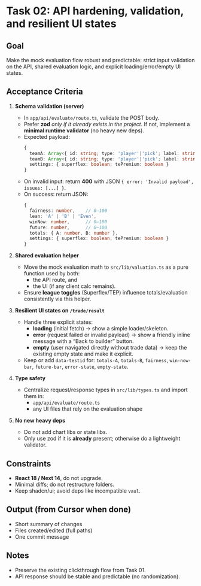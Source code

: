 # Task 02: API hardening, validation, and resilient UI states

## Goal
Make the mock evaluation flow robust and predictable: strict input validation on the API, shared evaluation logic, and explicit loading/error/empty UI states.

## Acceptance Criteria

1) **Schema validation (server)**
   - In `app/api/evaluate/route.ts`, validate the POST body.
   - Prefer **zod** *only if it already exists in the project*. If not, implement a **minimal runtime validator** (no heavy new deps).
   - Expected payload:
     ```ts
     {
       teamA: Array<{ id: string; type: 'player'|'pick'; label: string; baseValue: number }>,
       teamB: Array<{ id: string; type: 'player'|'pick'; label: string; baseValue: number }>,
       settings: { superflex: boolean; tePremium: boolean }
     }
     ```
   - On invalid input: return **400** with JSON `{ error: 'Invalid payload', issues: [...] }`.
   - On success: return JSON:
     ```ts
     {
       fairness: number,    // 0–100
       lean: 'A' | 'B' | 'Even',
       winNow: number,      // 0–100
       future: number,      // 0–100
       totals: { A: number, B: number },
       settings: { superflex: boolean; tePremium: boolean }
     }
     ```

2) **Shared evaluation helper**
   - Move the mock evaluation math to `src/lib/valuation.ts` as a pure function used by both:
     - the API route, and
     - the UI (if any client calc remains).
   - Ensure **league toggles** (Superflex/TEP) influence totals/evaluation consistently via this helper.

3) **Resilient UI states on `/trade/result`**
   - Handle three explicit states:
     - **loading** (initial fetch) → show a simple loader/skeleton.
     - **error** (request failed or invalid payload) → show a friendly inline message with a “Back to builder” button.
     - **empty** (user navigated directly without trade data) → keep the existing empty state and make it explicit.
   - Keep or add `data-testid` for: `totals-A`, `totals-B`, `fairness`, `win-now-bar`, `future-bar`, `error-state`, `empty-state`.

4) **Type safety**
   - Centralize request/response types in `src/lib/types.ts` and import them in:
     - `app/api/evaluate/route.ts`
     - any UI files that rely on the evaluation shape

5) **No new heavy deps**
   - Do not add chart libs or state libs.
   - Only use zod if it is **already** present; otherwise do a lightweight validator.

## Constraints
- **React 18 / Next 14**, do not upgrade.
- Minimal diffs; do not restructure folders.
- Keep shadcn/ui; avoid deps like incompatible `vaul`.

## Output (from Cursor when done)
- Short summary of changes
- Files created/edited (full paths)
- One commit message

## Notes
- Preserve the existing clickthrough flow from Task 01.
- API response should be stable and predictable (no randomization).
